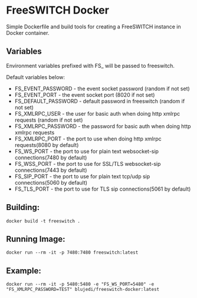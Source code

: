 # FreeSWITCH Docker

Simple Dockerfile and build tools for creating a FreeSWITCH instance in Docker container.

## Variables

Environment variables prefixed with FS_ will be passed to freeswitch.

Default variables below:

*  FS_EVENT_PASSWORD - the event socket password (random if not set)
*  FS_EVENT_PORT - the event socket port (8020 if not set)
*  FS_DEFAULT_PASSWORD - default password in freeswitch (random if not set)
*  FS_XMLRPC_USER - the user for basic auth when doing http xmlrpc requests (random if not set)
*  FS_XMLRPC_PASSWORD - the password for basic auth when doing http xmlrpc requests
*  FS_XMLRPC_PORT - the port to use when doing http xmlrpc requests(8080 by default)
*  FS_WS_PORT - the port to use for plain text websocket-sip connections(7480 by default)
*  FS_WSS_PORT - the port to use for SSL/TLS websocket-sip connections(7443 by default)
*  FS_SIP_PORT - the port to use for plain text tcp/udp sip connections(5060 by default)
*  FS_TLS_PORT - the port to use for TLS sip connections(5061 by default)

## Building:

```
docker build -t freeswitch .
```

## Running Image:

```
docker run --rm -it -p 7480:7480 freeswitch:latest
```

## Example:

```
docker run --rm -it -p 5480:5480 -e "FS_WS_PORT=5480" -e "FS_XMLRPC_PASSWORD=TEST" blujedi/freeswitch-docker:latest
```
